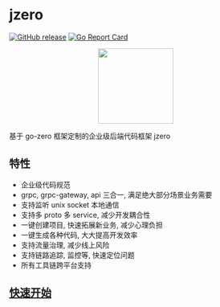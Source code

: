 # jzero

[![GitHub release](https://img.shields.io/github/release/jaronnie/jzero.svg?style=flat-square)](https://github.com/jaronnie/jzero/releases/latest)
[![Go Report Card](https://goreportcard.com/badge/github.com/jaronnie/jzero?style=flat-square)](https://goreportcard.com/report/github.com/jaronnie/jzero)

<p align="center">
<img align="center" width="150px" src="https://oss.jaronnie.com/jzero.jpg">
</p>

基于 go-zero 框架定制的企业级后端代码框架 jzero

## 特性

* 企业级代码规范
* grpc, grpc-gateway, api 三合一, 满足绝大部分场景业务需要
* 支持监听 unix socket 本地通信
* 支持多 proto 多 service, 减少开发耦合性
* 一键创建项目, 快速拓展新业务, 减少心理负担
* 一键生成各种代码, 大大提高开发效率
* 支持流量治理, 减少线上风险
* 支持链路追踪, 监控等, 快速定位问题
* 所有工具链跨平台支持

## [快速开始](https://jzero.jaronnie.com/#快速开始)
